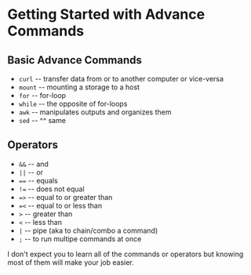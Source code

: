 # Getting Started with Advance Commands

## Basic Advance Commands
- `curl` -- transfer data from or to another computer or vice-versa
- `mount` -- mounting a storage to a host
- `for` -- for-loop 
- `while` -- the opposite of for-loops
- `awk` -- manipulates outputs and organizes them 
- `sed` -- ^^ same

## Operators
- `&&` -- and
- `||` -- or
- `==` -- equals
- `!=` -- does not equal 
- `=>` -- equal to or greater than
- `=<` -- equal to or less than
- `>` -- greater than
- `<` -- less than
- `|` -- pipe (aka to chain/combo a command)
- `;` -- to run multipe commands at once

I don't expect you to learn all of the commands or operators but knowing most of them will make your job easier. 


